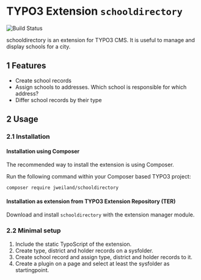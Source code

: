 # TYPO3 Extension `schooldirectory`

![Build Status](https://github.com/jweiland-net/schooldirectory/workflows/CI/badge.svg)

schooldirectory is an extension for TYPO3 CMS. It is useful to manage and display
schools for a city.

## 1 Features

* Create school records
* Assign schools to addresses. Which school is responsible for which address?
* Differ school records by their type

## 2 Usage

### 2.1 Installation

#### Installation using Composer

The recommended way to install the extension is using Composer.

Run the following command within your Composer based TYPO3 project:

```
composer require jweiland/schooldirectory
```

#### Installation as extension from TYPO3 Extension Repository (TER)

Download and install `schooldirectory` with the extension manager module.

### 2.2 Minimal setup

1) Include the static TypoScript of the extension.
2) Create type, district and holder records on a sysfolder.
3) Create school record and assign type, district and holder records to it.
4) Create a plugin on a page and select at least the sysfolder as startingpoint.
